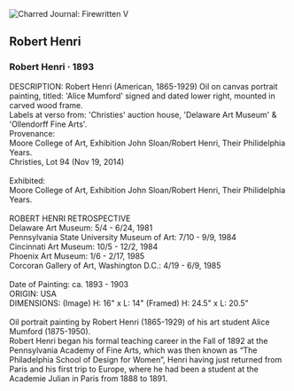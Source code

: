 <div class="artwork-of-the-day">
  <div class="container">
    <div class="img-wrapper">
      <img
        src="https://uploads4.wikiart.org/00454/images/robert-henri/img-1671.jpeg!Large.jpeg"
        alt="Charred Journal: Firewritten V" />
    </div>
    <div class="artwork-detail">
      <div class="artwork-origin"> 
        <h2 class="artwork-name">Robert Henri</h2>
        <h3 class="artist">
          Robert Henri
                    ·  1893
        </h3>
      </div>
      <p class="description">
        <span class="artwork-description-text ng-binding" ng-bind-html="viewModel.ArtworkOfTheDay.Description | unsafe">DESCRIPTION: Robert Henri (American, 1865-1929) Oil on canvas portrait painting, titled: 'Alice Mumford' signed and dated lower right, mounted in carved wood frame. <br>Labels at verso from: 'Christies' auction house, 'Delaware Art Museum' &amp; 'Ollendorff Fine Arts'.<br>Provenance:<br>Moore College of Art, Exhibition John Sloan/Robert Henri, Their Philidelphia Years.<br>Christies, Lot 94 (Nov 19, 2014)<br><br>Exhibited:<br>Moore College of Art, Exhibition John Sloan/Robert Henri, Their Philidelphia Years.<br><br>ROBERT HENRI RETROSPECTIVE<br>Delaware Art Museum: 5/4 - 6/24, 1981<br>Pennsylvania State University  Museum of Art: 7/10 - 9/9, 1984<br>Cincinnati Art Museum: 10/5 - 12/2, 1984<br>Phoenix Art Museum: 1/6 - 2/17, 1985<br>Corcoran Gallery of Art, Washington D.C.: 4/19 - 6/9, 1985<br><br>Date of Painting: ca. 1893 - 1903<br>ORIGIN: USA<br>DIMENSIONS: (Image) H: 16" x L: 14" (Framed) H: 24.5" x L: 20.5"<br><br>Oil portrait painting by Robert Henri (1865-1929) of his art student Alice Mumford (1875-1950).  <br>Robert Henri began his formal teaching career in the Fall of 1892 at the Pennsylvania Academy of Fine Arts, which was then known as “The Philadelphia School of Design for Women”, Henri having just returned from Paris and his first trip to Europe, where he had been a student at the Academie Julian in Paris from 1888 to 1891.</span>
                        <div class="text-shadow-container" ng-show="showShadow" style=""></div>
      </p>
    </div>
  </div>

</div>
